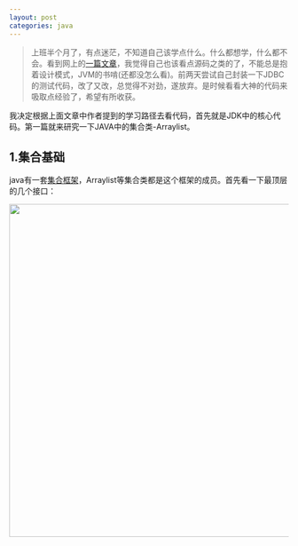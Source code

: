 ```yaml
---
layout: post
categories: java 
---
```


>上班半个月了，有点迷茫，不知道自己该学点什么。什么都想学，什么都不会。看到网上的[一篇文章](http://www.iteye.com/topic/1113732)，我觉得自己也该看点源码之类的了，不能总是抱着设计模式，JVM的书啃(还都没怎么看)。前两天尝试自己封装一下JDBC的测试代码，改了又改，总觉得不对劲，遂放弃。是时候看看大神的代码来吸取点经验了，希望有所收获。

我决定根据上面文章中作者提到的学习路径去看代码，首先就是JDK中的核心代码。第一篇就来研究一下JAVA中的集合类-Arraylist。

## 1.集合基础

java有一套[集合框架](http://docs.oracle.com/javase/tutorial/collections/index.html)，Arraylist等集合类都是这个框架的成员。首先看一下最顶层的几个接口：

<img src="http://docs.oracle.com/javase/tutorial/figures/collections/colls-coreInterfaces.gif" width="800" height="600"  /> 







